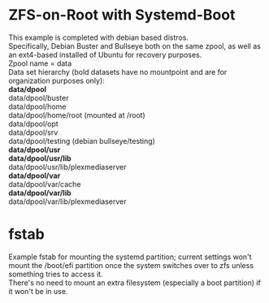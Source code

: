 # ZFS-on-Root with Systemd-Boot
This example is completed with debian based distros.  
Specifically, Debian Buster and Bullseye both on the same zpool, as well as an ext4-based installed of Ubuntu for recovery purposes.  
Zpool name = data  
Data set hierarchy (bold datasets have no mountpoint and are for organization purposes only):  
**data/dpool**  
data/dpool/buster                     
data/dpool/home                       
data/dpool/home/root (mounted at /root)                  
data/dpool/opt                        
data/dpool/srv                        
data/dpool/testing (debian bullseye/testing)  
**data/dpool/usr**                         
**data/dpool/usr/lib**                      
data/dpool/usr/lib/plexmediaserver     
**data/dpool/var**                          
data/dpool/var/cache                   
**data/dpool/var/lib**                       
data/dpool/var/lib/plexmediaserver   
  

# fstab
Example fstab for mounting the systemd partition; current settings won't mount the /boot/efi partition once the system switches over to zfs unless something tries to access it.  
There's no need to mount an extra filesystem (especially a boot partition) if it won't be in use.
